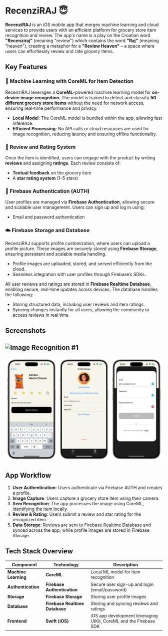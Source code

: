 # RecenziRAJ 😇

**RecenziRAJ** is an iOS mobile app that merges machine learning and cloud services to provide users with an efficient platform for grocery store item recognition and review. The app's name is a play on the Croatian word **"Recenziraj"** (meaning "review") which contains the word **"Raj"** (meaning "heaven"), creating a metaphor for a **"Review Heaven"** – a space where users can effortlessly review and rate grocery items.

## Key Features

### 🍎 Machine Learning with CoreML for Item Detection
RecenziRAJ leverages a **CoreML**-powered machine learning model for **on-device image recognition**. The model is trained to detect and classify **50 different grocery store items** without the need for network access, ensuring real-time performance and privacy.
- **Local Model**: The CoreML model is bundled within the app, allowing fast inference.
- **Efficient Processing**: No API calls or cloud resources are used for image recognition, reducing latency and ensuring offline functionality.

### 📸 Review and Rating System
Once the item is identified, users can engage with the product by writing **reviews** and assigning **ratings**. Each review consists of:

- **Textual feedback** on the grocery item
- A **star rating system** (1–5 stars)


### 🔐 Firebase Authentication (AUTH)
User profiles are managed via **Firebase Authentication**, allowing secure and scalable user management. Users can sign up and log in using:
- Email and password authentication

### ☁️ Firebase Storage and Database
RecenziRAJ supports profile customization, where users can upload a profile picture. These images are securely stored using **Firebase Storage**, ensuring persistent and scalable media handling.
- Profile images are uploaded, stored, and served efficiently from the cloud.
- Seamless integration with user profiles through Firebase’s SDKs.

All user reviews and ratings are stored in **Firebase Realtime Database**, enabling secure, real-time updates across devices. The database handles the following:
- Storing structured data, including user reviews and item ratings.
- Syncing changes instantly for all users, allowing the community to access reviews in real time.

## Screenshots
![Image Recognition #1](./screenshots/app_images_1.png)
---
![Image Recognition #2](./screenshots/app_images_2.png)

## App Workflow
1. **User Authentication**: Users authenticate via Firebase AUTH and creates a profile.
2. **Image Capture**: Users capture a grocery store item using their camera.
3. **Item Recognition**: The app processes the image using CoreML, identifying the item locally.
4. **Review & Rating**: Users submit a review and star rating for the recognized item.
5. **Data Storage**: Reviews are sent to Firebase Realtime Database and synced across the app, while profile images are stored in Firebase Storage.

## Tech Stack Overview
| Component              | Technology               | Description |
|------------------------|--------------------------|-------------|
| **Machine Learning**    | **CoreML**                | Local ML model for item recognition |
| **Authentication**      | **Firebase Authentication** | Secure user sign-up and login (email/password) |
| **Storage**             | **Firebase Storage**      | Storing user profile images |
| **Database**            | **Firebase Realtime Database** | Storing and syncing reviews and ratings |
| **Frontend**            | **Swift (iOS)**           | iOS app development leveraging UIKit, CoreML and the Firebase SDK |
